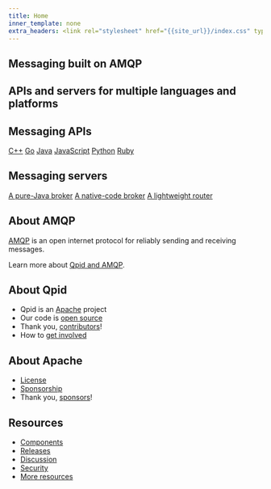 ```yaml
---
title: Home
inner_template: none
extra_headers: <link rel="stylesheet" href="{{site_url}}/index.css" type="text/css" async="async"/>
---
```


<section id="-qpid-intro" markdown="1">

# Messaging built on AMQP

## APIs and servers for multiple languages and platforms

</section>

<section id="-components" markdown="1">
<section id="-messaging-apis" markdown="1">

## Messaging APIs

<nav id="-messaging-api-navigation">
  <a href="">C++</a>
  <a href="">Go</a>
  <a href="">Java</a>
  <a href="">JavaScript</a>
  <a href="">Python</a>
  <a href="">Ruby</a>
</nav>

</section>
<section id="-messaging-servers" markdown="1">

## Messaging servers

<nav id="-messaging-server-navigation">
  <a href="">A pure-Java broker</a>
  <a href="">A native-code broker</a>
  <a href="">A lightweight router</a>
</nav>

</section>
</section>

<section id="-about-topics" markdown="1">
<section id="-about-amqp" markdown="1">

## About AMQP

[AMQP]({{site_url}}/amqp/index.html) is an open internet protocol for
reliably sending and receiving messages.

Learn more about [Qpid and AMQP]({{site_url}}/overview.html).

</section>
<section id="-about-qpid" markdown="1">

## About Qpid

 - Qpid is an [Apache](http://www.apache.org/) project
 - Our code is [open source](http://www.apache.org/licenses/LICENSE-2.0)
 - Thank you, [contributors]({{site_url}}/contributors.html)!
 - How to [get involved]({{site_url}}/get-involved.html)

</section>
<section id="-about-apache" markdown="1">

## About Apache

 - [License](http://www.apache.org/licenses/)
 - [Sponsorship](http://www.apache.org/foundation/sponsorship.html)
 - Thank you, [sponsors](http://www.apache.org/foundation/thanks.html)!

</section>
</section>

<section id="-resources" markdown="1">

## Resources

 - [Components]({{site_url}}/components/index.html)
 - [Releases]({{site_url}}/releases/index.html)
 - [Discussion]({{site_url}}/discussion.html)
 - [Security]({{site_url}}/security.html)
 - [More resources]({{site_url}}/resources.html)

</section>

<div id="-xxx"></div>

